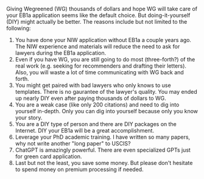 Giving Wegreened (WG) thousands of dollars and hope WG will take care of your EB1a application seems like the default choice. 
But doing-it-yourself (DIY) might actually be better. 
The reasons include but not limited to the following:

1. You have done your NIW application without EB1a a couple years ago.
The NIW experience and materials will reduce the need to ask for lawyers during the EB1a application.
2. Even if you have WG, you are still going to do most (three-forth?) of the real work (e.g. seeking for recommenders and drafting their letters). 
Also, you will waste a lot of time communicating with WG back and forth. 
3. You might get paired with bad lawyers who only knows to use templates. 
There is no gaurantee of the lawyer's quality. 
You may ended up nearly DIY even after paying thousands of dollars to WG.
4. You are a weak case (like only 200 citations) and need to dig into yourself in-depth. Only you can dig into yourself because only you know your story.
5. You are a DIY type of person and there are DIY packages on the Internet. DIY your EB1a will be a great accomplishment.
6. Leverage your PhD academic training. I have written so many papers, why not write another "long paper" to USCIS?
7. ChatGPT is amazingly powerful. There are even specialized GPTs just for green card application.
8. Last but not the least, you save some money. But please don't hesitate to spend money on premium processing if needed.
